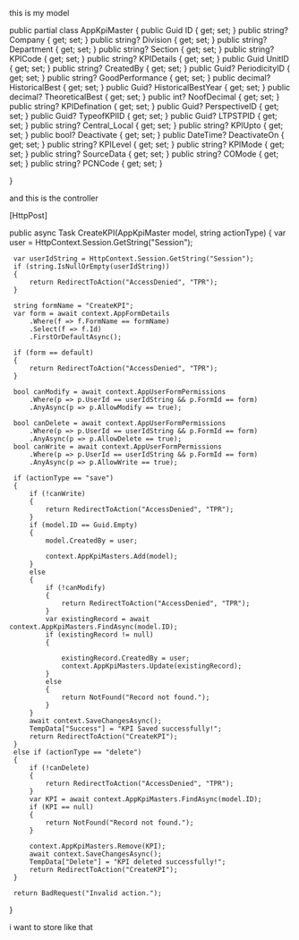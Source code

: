 this is my model 

  public partial class AppKpiMaster
  {
      public Guid ID { get; set; }
      public string? Company { get; set; }
      public string? Division { get; set; }
      public string? Department { get; set; }
      public string? Section { get; set; }
      public string? KPICode { get; set; }
      public string? KPIDetails { get; set; }
      public Guid UnitID { get; set; }
      public string? CreatedBy { get; set; }
      public Guid? PeriodicityID { get; set; }
      public string? GoodPerformance { get; set; }
      public decimal? HistoricalBest { get; set; }
      public Guid? HistoricalBestYear { get; set; }
      public decimal? TheoreticalBest { get; set; }
      public int? NoofDecimal { get; set; }
      public string? KPIDefination { get; set; }
      public Guid? PerspectiveID { get; set; }
      public Guid? TypeofKPIID { get; set; }
      public Guid? LTPSTPID { get; set; }
      public string? Central_Local { get; set; }
      public string? KPIUpto { get; set; }
      public bool? Deactivate { get; set; }
      public DateTime? DeactivateOn { get; set; }
      public string? KPILevel { get; set; }
      public string? KPIMode { get; set; }
      public string? SourceData { get; set; }
      public string? COMode { get; set; }
      public string? PCNCode { get; set; }

  }

and this is the controller 

 [HttpPost]

 public async Task<IActionResult> CreateKPI(AppKpiMaster model, string actionType)
 {
     var user = HttpContext.Session.GetString("Session");

     var userIdString = HttpContext.Session.GetString("Session");
     if (string.IsNullOrEmpty(userIdString))
     {
         return RedirectToAction("AccessDenied", "TPR");
     }

     string formName = "CreateKPI";
     var form = await context.AppFormDetails
         .Where(f => f.FormName == formName)
         .Select(f => f.Id)
         .FirstOrDefaultAsync();

     if (form == default)
     {
         return RedirectToAction("AccessDenied", "TPR");
     }

     bool canModify = await context.AppUserFormPermissions
         .Where(p => p.UserId == userIdString && p.FormId == form)
         .AnyAsync(p => p.AllowModify == true);

     bool canDelete = await context.AppUserFormPermissions
         .Where(p => p.UserId == userIdString && p.FormId == form)
         .AnyAsync(p => p.AllowDelete == true);
     bool canWrite = await context.AppUserFormPermissions
         .Where(p => p.UserId == userIdString && p.FormId == form)
         .AnyAsync(p => p.AllowWrite == true);

     if (actionType == "save")
     {
         if (!canWrite)
         {
             return RedirectToAction("AccessDenied", "TPR");
         }
         if (model.ID == Guid.Empty)
         {
             model.CreatedBy = user;

             context.AppKpiMasters.Add(model);
         }
         else
         {
             if (!canModify)
             {
                 return RedirectToAction("AccessDenied", "TPR");
             }
             var existingRecord = await context.AppKpiMasters.FindAsync(model.ID);
             if (existingRecord != null)
             {
                
                 existingRecord.CreatedBy = user;
                 context.AppKpiMasters.Update(existingRecord);
             }
             else
             {
                 return NotFound("Record not found.");
             }
         }
         await context.SaveChangesAsync();
         TempData["Success"] = "KPI Saved successfully!";
         return RedirectToAction("CreateKPI");
     }
     else if (actionType == "delete")
     {
         if (!canDelete)
         {
             return RedirectToAction("AccessDenied", "TPR");
         }
         var KPI = await context.AppKpiMasters.FindAsync(model.ID);
         if (KPI == null)
         {
             return NotFound("Record not found.");
         }

         context.AppKpiMasters.Remove(KPI);
         await context.SaveChangesAsync();
         TempData["Delete"] = "KPI deleted successfully!";
         return RedirectToAction("CreateKPI");
     }

     return BadRequest("Invalid action.");
 }


i want to store like that 
